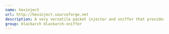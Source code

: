 ```yaml
---
name: hexinject
url: http://hexinject.sourceforge.net
description: A very versatile packet injector and sniffer that provides a command-line framework for raw network access.
group: blackarch blackarch-sniffer
---
```

